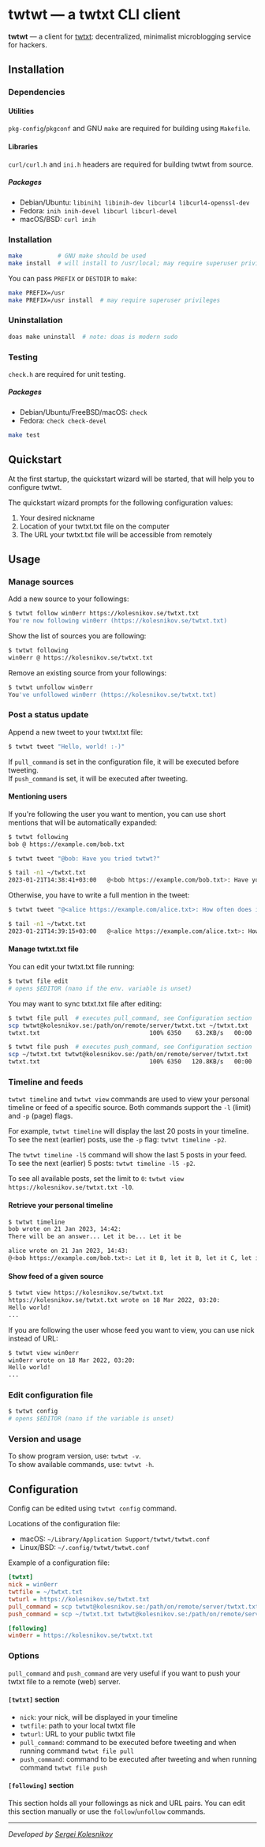 # twtwt — a twtxt CLI client

**twtwt** — a client for [twtxt](https://twtxt.readthedocs.io/en/latest/index.html): decentralized, minimalist microblogging service for hackers.

## Installation

### Dependencies

#### Utilities

`pkg-config`/`pkgconf` and GNU `make` are required for building using `Makefile`.

#### Libraries

`curl/curl.h` and `ini.h` headers are required for building twtwt from source.

##### Packages

- Debian/Ubuntu: `libinih1 libinih-dev libcurl4 libcurl4-openssl-dev`
- Fedora: `inih inih-devel libcurl libcurl-devel`
- macOS/BSD: `curl inih`

### Installation

```bash
make          # GNU make should be used
make install  # will install to /usr/local; may require superuser privileges
```

You can pass `PREFIX` or `DESTDIR` to `make`:

```bash
make PREFIX=/usr
make PREFIX=/usr install  # may require superuser privileges
```

### Uninstallation

```bash
doas make uninstall  # note: doas is modern sudo
```

### Testing

`check.h` are required for unit testing.

##### Packages

- Debian/Ubuntu/FreeBSD/macOS: `check`
- Fedora: `check check-devel`

```bash
make test
```


## Quickstart

At the first startup, the quickstart wizard will be started, that will help you to configure twtwt.

The quickstart wizard prompts for the following configuration values:

1. Your desired nickname
2. Location of your twtxt.txt file on the computer
3. The URL your twtxt.txt file will be accessible from remotely


## Usage

### Manage sources

Add a new source to your followings:
```bash
$ twtwt follow win0err https://kolesnikov.se/twtxt.txt
You're now following win0err (https://kolesnikov.se/twtxt.txt)
```

Show the list of sources you are following:
```bash
$ twtwt following
win0err @ https://kolesnikov.se/twtxt.txt
```

Remove an existing source from your followings:
```bash
$ twtwt unfollow win0err
You've unfollowed win0err (https://kolesnikov.se/twtxt.txt)
```

### Post a status update

Append a new tweet to your twtxt.txt file:

```bash
$ twtwt tweet "Hello, world! :-)"
```

If `pull_command` is set in the configuration file, it will be executed before tweeting. \
If `push_command` is set, it will be executed after tweeting.

#### Mentioning users

If you're following the user you want to mention, you can use short mentions that will be automatically expanded:
```bash
$ twtwt following
bob @ https://example.com/bob.txt

$ twtwt tweet "@bob: Have you tried twtwt?"

$ tail -n1 ~/twtxt.txt
2023-01-21T14:38:41+03:00	@<bob https://example.com/bob.txt>: Have you tried twtwt?
```

Otherwise, you have to write a full mention in the tweet:
```bash
$ twtwt tweet "@<alice https://example.com/alice.txt>: How often does it rain in St. Petersburg?"

$ tail -n1 ~/twtxt.txt
2023-01-21T14:39:15+03:00	@<alice https://example.com/alice.txt>: How often does it rain in St. Petersburg?
```

#### Manage twtxt.txt file

You can edit your twtxt.txt file running:
```bash
$ twtwt file edit
# opens $EDITOR (nano if the env. variable is unset)
```

You may want to sync txtxt.txt file after editing:

```bash
$ twtwt file pull  # executes pull_command, see Configuration section
scp twtwt@kolesnikov.se:/path/on/remote/server/twtxt.txt ~/twtxt.txt
twtxt.txt                               100% 6350    63.2KB/s   00:00

$ twtwt file push  # executes push_command, see Configuration section
scp ~/twtxt.txt twtwt@kolesnikov.se:/path/on/remote/server/twtxt.txt
twtxt.txt                               100% 6350   120.8KB/s   00:00
```

### Timeline and feeds

`twtwt timeline` and `twtwt view` commands are used to view your personal timeline or feed of a specific source.
Both commands support the `-l` (limit) and `-p` (page) flags.

For example, `twtwt timeline` will display the last 20 posts in your timeline.
To see the next (earlier) posts, use the `-p` flag: `twtwt timeline -p2`.

The `twtwt timeline -l5` command will show the last 5 posts in your feed.
To see the next (earlier) 5 posts: `twtwt timeline -l5 -p2`.

To see all available posts, set the limit to `0`: `twtwt view https://kolesnikov.se/twtxt.txt -l0`.

#### Retrieve your personal timeline

```bash
$ twtwt timeline
bob wrote on 21 Jan 2023, 14:42:
There will be an answer... Let it be... Let it be

alice wrote on 21 Jan 2023, 14:43:
@<bob https://example.com/bob.txt>: Let it B, let it B, let it C, let it D...
```

#### Show feed of a given source
```bash
$ twtwt view https://kolesnikov.se/twtxt.txt
https://kolesnikov.se/twtxt.txt wrote on 18 Mar 2022, 03:20:
Hello world!
...
```

If you are following the user whose feed you want to view, you can use nick instead of URL:
```bash
$ twtwt view win0err
win0err wrote on 18 Mar 2022, 03:20:
Hello world!
...
```

### Edit configuration file

```bash
$ twtwt config
# opens $EDITOR (nano if the variable is unset)
```

### Version and usage

To show program version, use: `twtwt -v`. \
To show available commands, use: `twtwt -h`.


## Configuration

Config can be edited using `twtwt config` command.

Locations of the configuration file:
- macOS: `~/Library/Application Support/twtwt/twtwt.conf`
- Linux/BSD: `~/.config/twtwt/twtwt.conf`

Example of a configuration file:
```ini
[twtxt]
nick = win0err
twtfile = ~/twtxt.txt
twturl = https://kolesnikov.se/twtxt.txt
pull_command = scp twtwt@kolesnikov.se:/path/on/remote/server/twtxt.txt ~/twtxt.txt
push_command = scp ~/twtxt.txt twtwt@kolesnikov.se:/path/on/remote/server/twtxt.txt

[following]
win0err = https://kolesnikov.se/twtxt.txt
```

### Options

`pull_command` and `push_command` are very useful if you want to push your twtxt file to a remote (web) server.

#### `[twtxt]` section

- `nick`: your nick, will be displayed in your timeline
- `twtfile`: path to your local twtxt file
- `twturl`: URL to your public twtxt file
- `pull_command`: command to be executed before tweeting and when running command `twtwt file pull`
- `push_command`: command to be executed after tweeting and when running command `twtwt file push`

#### `[following]` section

This section holds all your followings as nick and URL pairs. You can edit this section manually or use the `follow`/`unfollow` commands.

---
_Developed by [Sergei Kolesnikov](https://github.com/win0err)_
